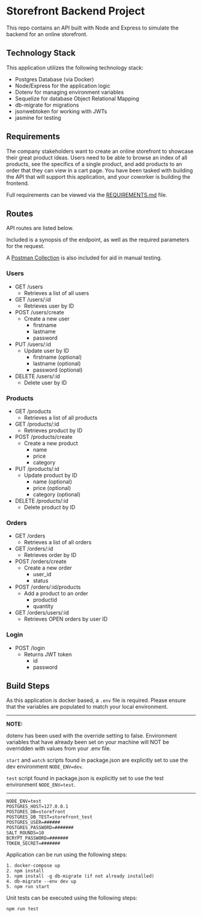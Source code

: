 # Storefront Backend Project

This repo contains an API built with Node and Express to simulate the backend for an online storefront.  

## Technology Stack
This application utilizes the following technology stack:
- Postgres Database (via Docker)
- Node/Express for the application logic
- Dotenv for managing environment variables
- Sequelize for database Object Relational Mapping
- db-migrate for migrations
- jsonwebtoken for working with JWTs
- jasmine for testing

## Requirements
The company stakeholders want to create an online storefront to showcase their great product ideas. Users need to be able to browse an index of all products, see the specifics of a single product, and add products to an order that they can view in a cart page. You have been tasked with building the API that will support this application, and your coworker is building the frontend.

Full requirements can be viewed via the [REQUIREMENTS.md](REQUIREMENTS.md) file.  

## Routes
API routes are listed below.

Included is a synopsis of the endpoint, as well as the required parameters for the request.  

A [Postman Collection](udacity-storefront-backend.postman_collection.json) is also included for aid in manual testing.

### Users
- GET /users
  - Retrieves a list of all users
- GET /users/:id
  - Retrieves user by ID
- POST /users/create
  - Create a new user
    - firstname
    - lastname
    - password
- PUT /users/:id
  - Update user by ID
    - firstname (optional)
    - lastname (optional)
    - password (optional)
- DELETE /users/:id
  - Delete user by ID

### Products
- GET /products
  - Retrieves a list of all products
- GET /products/:id
  - Retrieves product by ID
- POST /products/create
  - Create a new product
    - name
    - price
    - category
- PUT /products/:id
  - Update product by ID
    - name (optional)
    - price (optional)
    - category (optional)
- DELETE /products/:id
  - Delete product by ID

### Orders
- GET /orders
  - Retrieves a list of all orders
- GET /orders/:id
  - Retrieves order by ID
- POST /orders/create
  - Create a new order
    - user_id
    - status
- POST /orders/:id/products
  - Add a product to an order
    - productid
    - quantity
- GET /orders/users/:id
  - Retrieves OPEN orders by user ID

### Login
- POST /login
  - Returns JWT token
    - id
    - password

## Build Steps
As this application is docker based, a `.env` file is required.  Please ensure that the variables are populated to match your local environment.

---

**NOTE:**

dotenv has been used with the override setting to false.  Environment variables that have already been set on your machine will NOT be overridden with values from your .env file. 

`start` and `watch` scripts found in package.json are explicitly set to use the dev environment `NODE_ENV=dev`.

`test` script found in package.json is explicitly set to use the test environment `NODE_ENV=test`.

---

```
NODE_ENV=test
POSTGRES_HOST=127.0.0.1
POSTGRES_DB=storefront
POSTGRES_DB_TEST=storefront_test
POSTGRES_USER=######
POSTGRES_PASSWORD=#######
SALT_ROUNDS=10
BCRYPT_PASSWORD=#######
TOKEN_SECRET=#######
```

Application can be run using the following steps:
```
1. docker-compose up
2. npm install
3. npm install -g db-migrate (if not already installed)
4. db-migrate --env dev up
5. npm run start
```

Unit tests can be executed using the following steps:
```
npm run test
```
